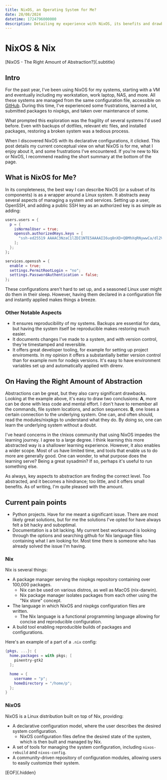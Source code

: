 ```yaml
---
title: NixOS, an Operating System for Me?
date: 28/08/2024
datetime: 1724796000000
description: Detailing my experience with NixOS, its benefits and drawbacks, and how to work around them for a great experience.
---
```


# NixOS & Nix

[NixOS - The Right Amount of Abstraction?]{.subtitle}

## Intro

For the past year, I've been using NixOS for my systems, starting with a VM and eventually including my workstation, work laptop, NAS, and more. All these systems are managed from the same configuration file, accessible on [GitHub](https://github.com/perstarkse/nixos-config). During this time, I've experienced some frustrations, learned a lot, submitted packages to nixpkgs, and taken over maintenance of some.

What prompted this exploration was the fragility of several systems I'd used before. Even with backups of dotfiles, relevant etc files, and installed packages, restoring a broken system was a tedious process.

When I discovered NixOS with its declarative configurations, it clicked. This post details my current conceptual view on what NixOS is for me, what I enjoy about it, and some frustrations I've encountered. If you're new to Nix or NixOS, I recommend reading the short summary at the bottom of the page.

## What is NixOS for Me?

In its completeness, the best way I can describe NixOS (or a subset of its components) is as a wrapper around a Linux system. It abstracts away several aspects of managing a system and services. Setting up a user, OpenSSH, and adding a public SSH key as an authorized key is as simple as adding:

```nix
users.users = {
  p = {
    isNormalUser = true;
    openssh.authorizedKeys.keys = [
      "ssh-ed25519 AAAAC3NzaC1lZDI1NTE5AAAAII6uq8nXD+QBMhXqRNywwCa/dl2VVvG/2nvkw9HEPFzn p@charon"
    ];
  };
};

services.openssh = {
  enable = true;
  settings.PermitRootLogin = "no";
  settings.PasswordAuthentication = false;
};
```

These configurations aren't hard to set up, and a seasoned Linux user might do them in their sleep. However, having them declared in a configuration file and instantly applied makes things a breeze.

### Other Notable Aspects

- It ensures reproducibility of my systems. Backups are essential for data, but having the system itself be reproducible makes restoring much easier.
- It documents changes I've made to a system, and with version control, they're timestamped and reversible.
- It offers great developer tooling, for example for setting up project enviroments. In my opinion it offers a substantially better version control than for example nvm for nodejs versions. It's easy to have environment variables set up and automatically applied with direnv.

## On Having the Right Amount of Abstraction

Abstractions can be great, but they also carry significant drawbacks. Looking at the example above, it's easy to draw two conclusions: **A**, more can be done with less code and mental effort. I don't have to remember all the commands, file system locations, and action sequences. **B**, one loses a certain connection to the underlying system. One can, and often should, read the modules/nixpkgs to understand what they do. By doing so, one can learn the underlying system without a doubt.

I've heard concerns in the r/nixos community that using NixOS impedes the learning journey. I agree to a large degree. I think learning this more abstracted way is a shallower learning experience. However, it also enables a wider scope. Most of us have limited time, and tools that enable us to do more are generally good. One can wonder, to what purpose does the learning serve? Being a great sysadmin? If so, perhaps it's useful to run something else.

As always, key aspects to abstraction are finding the correct level. Too abstracted, and it becomes a hindrance; too little, and it offers small benefits. As of writing, I'm quite pleased with the amount.

## Current pain points

- Python projects. Have for me meant a significant issue. There are most likely great solutions, but for me the solutions I've opted for have always felt a bit hacky and suboptimal.
- Documentation is a bit lacking. My current best workaround is looking through the options and searching github for Nix language files containing what I am looking for. Most time there is someone who has already solved the issue I'm having.

### Nix

Nix is several things:

- A package manager serving the nixpkgs repository containing over 100,000 packages.
  - Nix can be used on various distros, as well as MacOS (nix-darwin).
  - Nix package manager isolates packages from each other using the "Nix store" concept.
- The language in which NixOS and nixpkgs configuration files are written.
  - The Nix language is a functional programming language allowing for concise and reproducible configuration.
- A build tool enabling reproducible builds of packages and configurations.

Here's an example of a part of a `.nix` config:

```nix
{pkgs, ...}: {
  home.packages = with pkgs; [
    pinentry-gtk2
  ];

  home = {
    username = "p";
    homeDirectory = "/home/p";
  };
}
```

### NixOS

NixOS is a Linux distribution built on top of Nix, providing:

- A declarative configuration model, where the user describes the desired system configuration.
  - NixOS configuration files define the desired state of the system, which is then built and managed by Nix.
- A set of tools for managing the system configuration, including `nixos-rebuild` and `nixos-config`.
- A community-driven repository of configuration modules, allowing users to easily customize their system.

[EOF]{.hidden}
